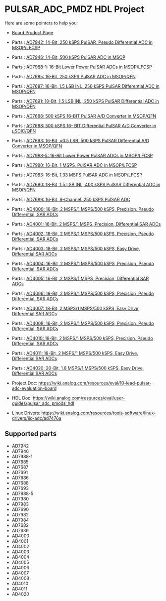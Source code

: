 # PULSAR_ADC_PMDZ HDL Project

Here are some pointers to help you:
  * [Board Product Page](https://www.analog.com/eval-ad400x-fmcz)
  * Parts : [AD7942:   14-Bit, 250 kSPS PulSAR, Pseudo Differential ADC in MSOP/LFCSP](https://www.analog.com/ad7942)
  * Parts : [AD7946:   14-Bit, 500 kSPS PulSAR ADC in MSOP](https://www.analog.com/ad7946)
  * Parts : [AD7988-1: 16-Bit Lower Power PulSAR ADCs in MSOP/LFCSP](https://www.analog.com/ad7988-1)
  * Parts : [AD7685:   16-Bit, 250 kSPS PulSAR ADC in MSOP/QFN](https://www.analog.com/ad7685)
  * Parts : [AD7687:   16-Bit, 1.5 LSB INL, 250 kSPS PulSAR Differential ADC in MSOP/QFN](https://www.analog.com/ad7687)
  * Parts : [AD7691:   18-Bit, 1.5 LSB INL, 250 kSPS PulSAR Differential ADC in MSOP/QFN](https://www.analog.com/ad7691)
  * Parts : [AD7686:   500 kSPS 16-BIT PulSAR A/D Converter in MSOP/QFN](https://www.analog.com/ad7686)
  * Parts : [AD7688:   500 kSPS 16- BIT Differential PulSAR A/D Converter in µSOIC/QFN](https://www.analog.com/ad7688)
  * Parts : [AD7693:   16-Bit, ±0.5 LSB, 500 kSPS PulSAR Differential A/D Converter in MSOP/QFN](https://www.analog.com/ad7693)
  * Parts : [AD7988-5: 16-Bit Lower Power PulSAR ADCs in MSOP/LFCSP](https://www.analog.com/ad7988-5)
  * Parts : [AD7980:   16-Bit, 1 MSPS, PulSAR ADC in MSOP/LFCSP](https://www.analog.com/ad7980)
  * Parts : [AD7983:   16-Bit, 1.33 MSPS PulSAR ADC in MSOP/LFCSP](https://www.analog.com/ad7983)
  * Parts : [AD7690:   18-Bit, 1.5 LSB INL, 400 kSPS PulSAR Differential ADC in MSOP/QFN](https://www.analog.com/ad7690)
  * Parts : [AD7689:   16-Bit, 8-Channel, 250 kSPS PulSAR ADC](https://www.analog.com/ad7689)
  * Parts : [AD4000:   16-Bit, 2 MSPS/1 MSPS/500 kSPS, Precision, Pseudo Differential, SAR ADCs](https://www.analog.com/ad4000)
  * Parts : [AD4001:   16-Bit, 2 MSPS/1 MSPS, Precision, Differential SAR ADCs](https://www.analog.com/ad4001)
  * Parts : [AD4002:   18-Bit, 2 MSPS/1 MSPS/500 kSPS, Precision, Pseudo Differential, SAR ADCs](https://www.analog.com/ad4002)
  * Parts : [AD4003:   18-Bit, 2 MSPS/1 MSPS/500 kSPS, Easy Drive, Differential SAR ADCs](https://www.analog.com/ad4003)
  * Parts : [AD4004:   16-Bit, 2 MSPS/1 MSPS/500 kSPS, Precision, Pseudo Differential, SAR ADCs](https://www.analog.com/ad4004)
  * Parts : [AD4005:   16-Bit, 2 MSPS/1 MSPS, Precision, Differential SAR ADCs](https://www.analog.com/ad4005)
  * Parts : [AD4006:   18-Bit, 2 MSPS/1 MSPS/500 kSPS, Precision, Pseudo Differential, SAR ADCs](https://www.analog.com/ad4006)
  * Parts : [AD4007:   18-Bit, 2 MSPS/1 MSPS/500 kSPS, Easy Drive, Differential SAR ADCs](https://www.analog.com/ad4007)
  * Parts : [AD4008:   16-Bit, 2 MSPS/1 MSPS/500 kSPS, Precision, Pseudo Differential, SAR ADCs](https://www.analog.com/ad4008)
  * Parts : [AD4010:   18-Bit, 2 MSPS/1 MSPS/500 kSPS, Precision, Pseudo Differential, SAR ADCs](https://www.analog.com/ad4010)
  * Parts : [AD4011:   18-Bit, 2 MSPS/1 MSPS/500 kSPS, Easy Drive, Differential SAR ADCs](https://www.analog.com/ad4011)
  * Parts : [AD4020:   20-Bit, 1.8 MSPS/1 MSPS/500 kSPS, Easy Drive, Differential SAR ADCs](https://www.analog.com/ad4020)

  * Project Doc: https://wiki.analog.com/resources/eval/10-lead-pulsar-adc-evaluation-board
  * HDL Doc: https://wiki.analog.com/resources/eval/user-guides/pulsar_adc_pmods_hdl
  * Linux Drivers: https://wiki.analog.com/resources/tools-software/linux-drivers/iio-adc/ad7476a

## Supported parts
  
  * AD7942
  * AD7946
  * AD7988-1
  * AD7685
  * AD7687
  * AD7691
  * AD7686
  * AD7688
  * AD7693
  * AD7988-5
  * AD7980
  * AD7983
  * AD7690
  * AD7982
  * AD7984
  * AD7682
  * AD7689
  * AD4000
  * AD4001
  * AD4002
  * AD4003
  * AD4004
  * AD4005
  * AD4006
  * AD4007
  * AD4008
  * AD4010
  * AD4011
  * AD4020